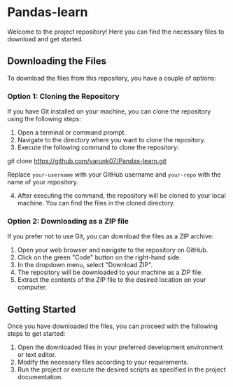 # Pandas-learn

Welcome to the project repository! Here you can find the necessary files to download and get started.

## Downloading the Files

To download the files from this repository, you have a couple of options:

### Option 1: Cloning the Repository

If you have Git installed on your machine, you can clone the repository using the following steps:

1. Open a terminal or command prompt.
2. Navigate to the directory where you want to clone the repository.
3. Execute the following command to clone the repository:

git clone https://github.com/varunk07/Pandas-learn.git

Replace `your-username` with your GitHub username and `your-repo` with the name of your repository.

4. After executing the command, the repository will be cloned to your local machine. You can find the files in the cloned directory.

### Option 2: Downloading as a ZIP file

If you prefer not to use Git, you can download the files as a ZIP archive:

1. Open your web browser and navigate to the repository on GitHub.
2. Click on the green "Code" button on the right-hand side.
3. In the dropdown menu, select "Download ZIP".
4. The repository will be downloaded to your machine as a ZIP file.
5. Extract the contents of the ZIP file to the desired location on your computer.

## Getting Started

Once you have downloaded the files, you can proceed with the following steps to get started:

1. Open the downloaded files in your preferred development environment or text editor.
2. Modify the necessary files according to your requirements.
3. Run the project or execute the desired scripts as specified in the project documentation.

